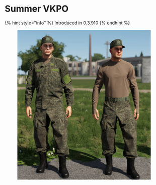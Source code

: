 # Summer VKPO

{% hint style="info" %}
Introduced in 0.3.910
{% endhint %}

<figure><img src="../../../../.gitbook/assets/изображение_2023-06-18_155521980.png" alt=""><figcaption></figcaption></figure>
